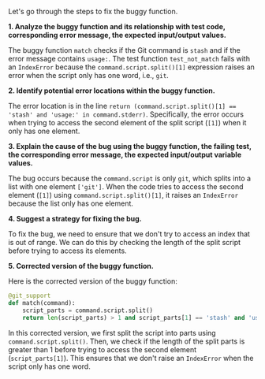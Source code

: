 Let's go through the steps to fix the buggy function.

**1. Analyze the buggy function and its relationship with test code, corresponding error message, the expected input/output values.**

The buggy function `match` checks if the Git command is `stash` and if the error message contains `usage:`. The test function `test_not_match` fails with an `IndexError` because the `command.script.split()[1]` expression raises an error when the script only has one word, i.e., `git`.

**2. Identify potential error locations within the buggy function.**

The error location is in the line `return (command.script.split()[1] == 'stash' and 'usage:' in command.stderr)`. Specifically, the error occurs when trying to access the second element of the split script (`[1]`) when it only has one element.

**3. Explain the cause of the bug using the buggy function, the failing test, the corresponding error message, the expected input/output variable values.**

The bug occurs because the `command.script` is only `git`, which splits into a list with one element `['git']`. When the code tries to access the second element (`[1]`) using `command.script.split()[1]`, it raises an `IndexError` because the list only has one element.

**4. Suggest a strategy for fixing the bug.**

To fix the bug, we need to ensure that we don't try to access an index that is out of range. We can do this by checking the length of the split script before trying to access its elements.

**5. Corrected version of the buggy function.**

Here is the corrected version of the buggy function:
```python
@git_support
def match(command):
    script_parts = command.script.split()
    return len(script_parts) > 1 and script_parts[1] == 'stash' and 'usage:' in command.stderr
```
In this corrected version, we first split the script into parts using `command.script.split()`. Then, we check if the length of the split parts is greater than 1 before trying to access the second element (`script_parts[1]`). This ensures that we don't raise an `IndexError` when the script only has one word.